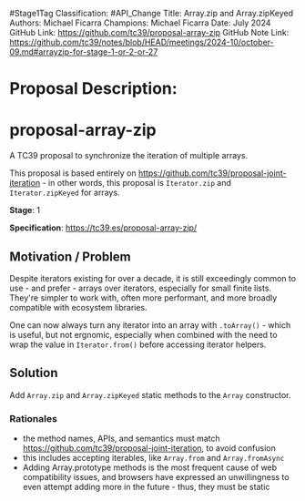 #Stage1Tag
Classification: #API_Change
Title: Array.zip and Array.zipKeyed
Authors: Michael Ficarra
Champions: Michael Ficarra
Date: July 2024
GitHub Link: https://github.com/tc39/proposal-array-zip
GitHub Note Link: https://github.com/tc39/notes/blob/HEAD/meetings/2024-10/october-09.md#arrayzip-for-stage-1-or-2-or-27

# Proposal Description:
# proposal-array-zip

A TC39 proposal to synchronize the iteration of multiple arrays.

This proposal is based entirely on https://github.com/tc39/proposal-joint-iteration - in other words, this proposal is `Iterator.zip` and `Iterator.zipKeyed` for arrays.

**Stage**: 1

**Specification**: https://tc39.es/proposal-array-zip/

## Motivation / Problem

Despite iterators existing for over a decade, it is still exceedingly common to use - and prefer - arrays over iterators, especially for small finite lists. They're simpler to work with, often more performant, and more broadly compatible with ecosystem libraries.

One can now always turn any iterator into an array with `.toArray()` - which is useful, but not ergnomic, especially when combined with the need to wrap the value in `Iterator.from()` before accessing iterator helpers.

## Solution

Add `Array.zip` and `Array.zipKeyed` static methods to the `Array` constructor.

### Rationales

 - the method names, APIs, and semantics must match https://github.com/tc39/proposal-joint-iteration, to avoid confusion
  - this includes accepting iterables, like `Array.from` and `Array.fromAsync`
 - Adding Array.prototype methods is the most frequent cause of web compatibility issues, and browsers have expressed an unwillingness to even attempt adding more in the future - thus, they must be static
